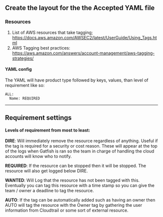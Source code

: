 ## Create the layout for the the Accepted YAML file
### Resources
1. List of AWS resources that take tagging; https://docs.aws.amazon.com/AWSEC2/latest/UserGuide/Using_Tags.html
2. AWS Tagging best practices: https://aws.amazon.com/answers/account-management/aws-tagging-strategies/

#### YAML config 
The YAML will have product type followed by keys, values, than level of requirement like so:

```
ALL:
  Name: REQUIRED    
```

---

## Requirement settings
#### Levels of requirement from most to least:

**DIRE**: Will immediately remove the resource regardless of anything. Useful if the tag is required for a security or cost reason. These will appear at the top of the logs when Gatfish is ran so the team in charge of handling the cloud accounts will know who to notify.

**REQUIRED**: If the resource can be stopped then it will be stopped. The resource will also get logged below DIRE.

**WANTED**: Will Log that the resource has not been tagged with this. Eventually you can tag this resource with a time stamp so you can give the team / owner a deadline to tag the resource.

**AUTO**: If the tag can be automatically added such as having an owner then AUTO will tag the resource with the Owner tag by gathering the user information from Cloudtrail or some sort of external resource.


